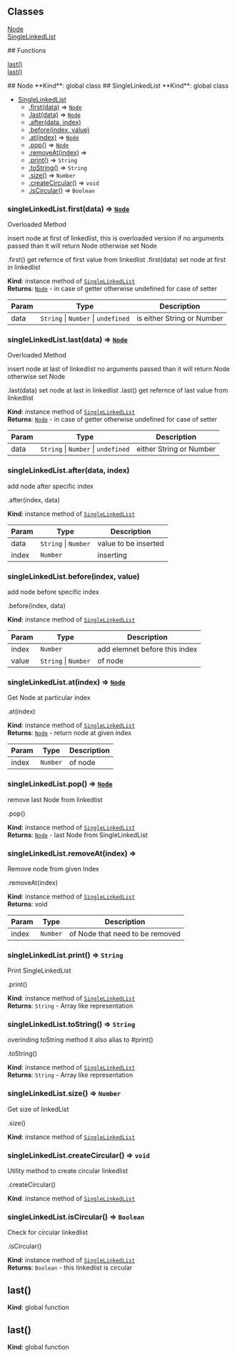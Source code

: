 ## Classes
<dl>
<dt><a href="#Node">Node</a></dt>
<dd></dd>
<dt><a href="#SingleLinkedList">SingleLinkedList</a></dt>
<dd></dd>
</dl>
## Functions
<dl>
<dt><a href="#last">last()</a></dt>
<dd></dd>
<dt><a href="#last">last()</a></dt>
<dd></dd>
</dl>
<a name="Node"></a>
## Node
**Kind**: global class  
<a name="SingleLinkedList"></a>
## SingleLinkedList
**Kind**: global class  

* [SingleLinkedList](#SingleLinkedList)
  * [.first(data)](#SingleLinkedList#first) ⇒ <code>[Node](#Node)</code>
  * [.last(data)](#SingleLinkedList#last) ⇒ <code>[Node](#Node)</code>
  * [.after(data, index)](#SingleLinkedList#after)
  * [.before(index, value)](#SingleLinkedList#before)
  * [.at(index)](#SingleLinkedList#at) ⇒ <code>[Node](#Node)</code>
  * [.pop()](#SingleLinkedList#pop) ⇒ <code>[Node](#Node)</code>
  * [.removeAt(index)](#SingleLinkedList#removeAt) ⇒
  * [.print()](#SingleLinkedList#print) ⇒ <code>String</code>
  * [.toString()](#SingleLinkedList#toString) ⇒ <code>String</code>
  * [.size()](#SingleLinkedList#size) ⇒ <code>Number</code>
  * [.createCircular()](#SingleLinkedList#createCircular) ⇒ <code>void</code>
  * [.isCircular()](#SingleLinkedList#isCircular) ⇒ <code>Boolean</code>

<a name="SingleLinkedList#first"></a>
### singleLinkedList.first(data) ⇒ <code>[Node](#Node)</code>
Overloaded Method

insert node at first of linkedlist, this is overloaded version
if no arguments passed than it will return Node otherwise set Node

.first() get refernce of first value from linkedlist
.first(data) set node at first in linkedlist

**Kind**: instance method of <code>[SingleLinkedList](#SingleLinkedList)</code>  
**Returns**: <code>[Node](#Node)</code> - in case of getter otherwise undefined for case of setter  

| Param | Type | Description |
| --- | --- | --- |
| data | <code>String</code> &#124; <code>Number</code> &#124; <code>undefined</code> | is either String or Number |

<a name="SingleLinkedList#last"></a>
### singleLinkedList.last(data) ⇒ <code>[Node](#Node)</code>
Overloaded Method

insert node at last of linkedlist
no arguments passed than it will return Node otherwise set Node

.last(data) set node at last in linkedlist
.last() get refernce of last value from linkedlist

**Kind**: instance method of <code>[SingleLinkedList](#SingleLinkedList)</code>  
**Returns**: <code>[Node](#Node)</code> - in case of getter otherwise undefined for case of setter  

| Param | Type | Description |
| --- | --- | --- |
| data | <code>String</code> &#124; <code>Number</code> &#124; <code>undefined</code> | either String or Number |

<a name="SingleLinkedList#after"></a>
### singleLinkedList.after(data, index)
add node after specific index

.after(index, data)

**Kind**: instance method of <code>[SingleLinkedList](#SingleLinkedList)</code>  

| Param | Type | Description |
| --- | --- | --- |
| data | <code>String</code> &#124; <code>Number</code> | value to be inserted |
| index | <code>Number</code> | inserting |

<a name="SingleLinkedList#before"></a>
### singleLinkedList.before(index, value)
add node before specific index

.before(index, data)

**Kind**: instance method of <code>[SingleLinkedList](#SingleLinkedList)</code>  

| Param | Type | Description |
| --- | --- | --- |
| index | <code>Number</code> | add elemnet before this index |
| value | <code>String</code> &#124; <code>Number</code> | of node |

<a name="SingleLinkedList#at"></a>
### singleLinkedList.at(index) ⇒ <code>[Node](#Node)</code>
Get Node at particular index

.at(index)

**Kind**: instance method of <code>[SingleLinkedList](#SingleLinkedList)</code>  
**Returns**: <code>[Node](#Node)</code> - return node at given index  

| Param | Type | Description |
| --- | --- | --- |
| index | <code>Number</code> | of node |

<a name="SingleLinkedList#pop"></a>
### singleLinkedList.pop() ⇒ <code>[Node](#Node)</code>
remove last Node from linkedlist

.pop()

**Kind**: instance method of <code>[SingleLinkedList](#SingleLinkedList)</code>  
**Returns**: <code>[Node](#Node)</code> - last Node from SingleLinkedList  
<a name="SingleLinkedList#removeAt"></a>
### singleLinkedList.removeAt(index) ⇒
Remove node from given Index

.removeAt(index)

**Kind**: instance method of <code>[SingleLinkedList](#SingleLinkedList)</code>  
**Returns**: void  

| Param | Type | Description |
| --- | --- | --- |
| index | <code>Number</code> | of Node that need to be removed |

<a name="SingleLinkedList#print"></a>
### singleLinkedList.print() ⇒ <code>String</code>
Print SingleLinkedList

.print()

**Kind**: instance method of <code>[SingleLinkedList](#SingleLinkedList)</code>  
**Returns**: <code>String</code> - Array like representation  
<a name="SingleLinkedList#toString"></a>
### singleLinkedList.toString() ⇒ <code>String</code>
overinding toString method it also alias to #print()

.toString()

**Kind**: instance method of <code>[SingleLinkedList](#SingleLinkedList)</code>  
**Returns**: <code>String</code> - Array like representation  
<a name="SingleLinkedList#size"></a>
### singleLinkedList.size() ⇒ <code>Number</code>
Get size of linkedList

.size()

**Kind**: instance method of <code>[SingleLinkedList](#SingleLinkedList)</code>  
<a name="SingleLinkedList#createCircular"></a>
### singleLinkedList.createCircular() ⇒ <code>void</code>
Utility method to create circular linkedlist

.createCircular()

**Kind**: instance method of <code>[SingleLinkedList](#SingleLinkedList)</code>  
<a name="SingleLinkedList#isCircular"></a>
### singleLinkedList.isCircular() ⇒ <code>Boolean</code>
Check for circular linkedlist

.isCircular()

**Kind**: instance method of <code>[SingleLinkedList](#SingleLinkedList)</code>  
**Returns**: <code>Boolean</code> - this linkedlist is circular  
<a name="last"></a>
## last()
**Kind**: global function  
<a name="last"></a>
## last()
**Kind**: global function  
